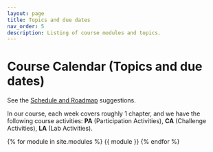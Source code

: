 ```yaml
---
layout: page
title: Topics and due dates
nav_order: 5
description: Listing of course modules and topics.
---
```


# Course Calendar (Topics and due dates)

See the [Schedule and Roadmap]({{site.url}}/{{site.baseurl}}/success/#time-management-and-scheduling) suggestions. 

In our course, each week covers roughly 1 chapter, and we have the following course activities: **PA** (Participation Activities), **CA** (Challenge Activities), **LA** (Lab Activities).

{% for module in site.modules %}
{{ module }}
{% endfor %}
